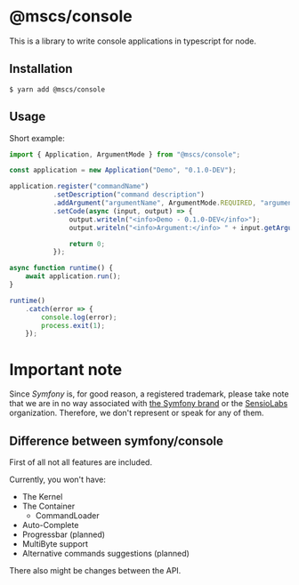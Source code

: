 
# @mscs/console

This is a library to write console applications in typescript for node.

## Installation

```shell script
$ yarn add @mscs/console
```

## Usage

Short example:

```typescript
import { Application, ArgumentMode } from "@mscs/console";

const application = new Application("Demo", "0.1.0-DEV");

application.register("commandName")
           .setDescription("command description")
           .addArgument("argumentName", ArgumentMode.REQUIRED, "argument description")
           .setCode(async (input, output) => {
               output.writeln("<info>Demo - 0.1.0-DEV</info>");
               output.writeln("<info>Argument:</info> " + input.getArgument("argumentName"));

               return 0;
           });

async function runtime() {
    await application.run();
}

runtime()
    .catch(error => {
        console.log(error);
        process.exit(1);
    });
```

# Important note

Since *Symfony* is, for good reason, a registered trademark, please take note that we are in no way associated with [the Symfony brand](https://symfony.com/) or the [SensioLabs](https://sensiolabs.com/) organization.
Therefore, we don't represent or speak for any of them.

## Difference between symfony/console

First of all not all features are included.

Currently, you won't have:

- The Kernel
- The Container
    - CommandLoader
- Auto-Complete
- Progressbar (planned)
- MultiByte support
- Alternative commands suggestions (planned)

There also might be changes between the API.
